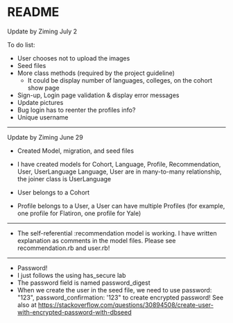 # README

Update by Ziming July 2

To do list:

- User chooses not to upload the images
- Seed files
- More class methods (required by the project guideline)
    - It could be display number of languages, colleges, on the cohort show page
- Sign-up, Login page validation & display error messages
- Update pictures
- Bug login has to reenter the profiles info?
- Unique username

*******************

Update by Ziming June 29

- Created Model, migration, and seed files

- I have created models for Cohort, Language, Profile, Recommendation, User, UserLanguage  Language, User are in many-to-many relationship, the joiner class is UserLanguage
- User belongs to a Cohort
- Profile belongs to a User, a User can have multiple Profiles (for example, one profile for Flatiron, one profile for Yale)

************

- The self-referential :recommendation model is working. I have written explanation as comments in the model files. Please see recommendation.rb and user.rb! 

************

- Password!
- I just follows the using has_secure lab
- The password field is named password_digest
- When we create the user in the seed file, we need to use password: "123", password_confirmation: '123" 
to create encrypted password!
See also at https://stackoverflow.com/questions/30894508/create-user-with-encrypted-password-with-dbseed
